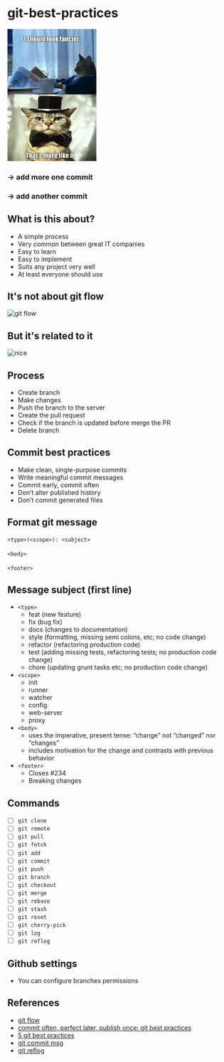 # git-best-practices
![fancy](fancy.png)

### -> add more one commit
### -> add another commit


## What is this about?
- A simple process
- Very common between great IT companies
- Easy to learn
- Easy to implement
- Suits any project very well
- At least everyone should use


## It's not about git flow
![git flow](http://widgetsandshit.com/teddziuba/images/othergit.png)

## But it's related to it
![nice](http://widgetsandshit.com/teddziuba/images/github-branch.png)

## Process
 - Create branch
 - Make changes
 - Push the branch to the server
 - Create the pull request
 - Check if the branch is updated before merge the PR
 - Delete branch

## Commit best practices
- Make clean, single-purpose commits
- Write meaningful commit messages
- Commit early, commit often
- Don’t alter published history
- Don’t commit generated files

## Format git message
```
<type>(<scope>): <subject>

<body>

<footer>
```

## Message subject (first line)
- `<type>`
  - feat (new feature)
  - fix (bug fix)
  - docs (changes to documentation)
  - style (formatting, missing semi colons, etc; no code change)
  - refactor (refactoring production code)
  - test (adding missing tests, refactoring tests; no production code change)
  - chore (updating grunt tasks etc; no production code change)
- `<scope>`
  - init
  - runner
  - watcher
  - config
  - web-server
  - proxy
- `<body>`
  - uses the imperative, present tense: “change” not “changed” nor “changes”
  - includes motivation for the change and contrasts with previous behavior
- `<footer>`
  - Closes #234
  - Breaking changes

## Commands
- [ ] `git clone`
- [ ] `git remote `
- [ ] `git pull`
- [ ] `git fetch`
- [ ] `git add`
- [ ] `git commit`
- [ ] `git push`
- [ ] `git branch`
- [ ] `git checkout`
- [ ] `git merge`
- [ ] `git rebase`
- [ ] `git stash`
- [ ] `git reset`
- [ ] `git cherry-pick`
- [ ] `git log`
- [ ] `git reflog`

## Github settings
- You can configure branches permissions 

## References
- [git flow](https://nvie.com/posts/a-successful-git-branching-model/)
- [commit often, perfect later, publish once: git best practices](https://sethrobertson.github.io/GitBestPractices/#commit)
- [5 git best practices](https://deepsource.io/blog/git-best-practices/)
- [git commit msg](http://karma-runner.github.io/0.10/dev/git-commit-msg.html)
- [git reflog](https://www.atlassian.com/git/tutorials/rewriting-history/git-reflog)

